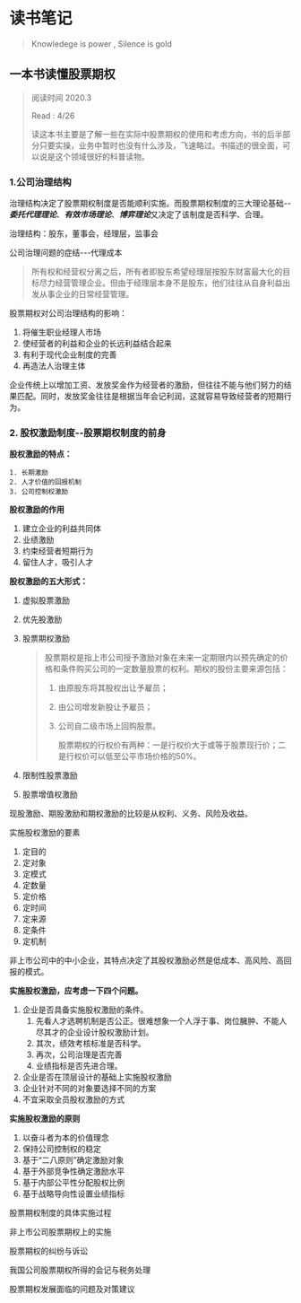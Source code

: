 # 读书笔记

> Knowledege is power , Silence is gold

## 一本书读懂股票期权

> 阅读时间 2020.3   
>
> Read : 4/26
>
> 读这本书主要是了解一些在实际中股票期权的使用和考虑方向，书的后半部分只要实操，业务中暂时也没有什么涉及，飞速略过。书描述的很全面，可以说是这个领域很好的科普读物。

### 1.公司治理结构

治理结构决定了股票期权制度是否能顺利实施。而股票期权制度的三大理论基础--***委托代理理论***、***有效市场理论***、***博弈理论***又决定了该制度是否科学、合理。

治理结构：股东，董事会，经理层，监事会

公司治理问题的症结---代理成本

> 所有权和经营权分离之后，所有者即股东希望经理层按股东财富最大化的目标尽力经营管理企业。但由于经理层本身不是股东，他们往往从自身利益出发从事企业的日常经营管理。



股票期权对公司治理结构的影响：

1. 将催生职业经理人市场
2. 使经营者的利益和企业的长远利益结合起来
3. 有利于现代企业制度的完善
4. 再造法人治理主体



企业传统上以增加工资、发放奖金作为经营者的激励，但往往不能与他们努力的结果匹配。同时，发放奖金往往是根据当年会记利润，这就容易导致经营者的短期行为。

### 2. 股权激励制度--股票期权制度的前身

**股权激励的特点：**

	1. 长期激励
 	2. 人才价值的回报机制
 	3. 公司控制权激励

**股权激励的作用**

1. 建立企业的利益共同体
2. 业绩激励
3. 约束经营者短期行为
4. 留住人才，吸引人才

**股权激励的五大形式：**

1. 虚拟股票激励

2. 优先股激励

3. 股票期权激励

   > 股票期权是指上市公司授予激励对象在未来一定期限内以预先确定的价格和条件购买公司的一定数量股票的权利。期权的股份主要来源包括：
   >
   > 1. 由原股东将其股权出让予雇员；
   >
   > 2. 由公司增发新股让予雇员；
   >
   > 3. 公司自二级市场上回购股票。
   >
   >    股票期权的行权价有两种：一是行权价大于或等于股票现行价；二是行权价可以低至公平市场价格的50%。

4. 限制性股票激励

5. 股票增值权激励



现股激励、期股激励和期权激励的比较是从权利、义务、风险及收益。



实施股权激励的要素

1. 定目的
2. 定对象
3. 定模式
4. 定数量
5. 定价格
6. 定时间
7. 定来源
8. 定条件
9. 定机制

非上市公司中的中小企业，其特点决定了其股权激励必然是低成本、高风险、高回报的模式。



**实施股权激励，应考虑一下四个问题。**

1. 企业是否具备实施股权激励的条件。
   1. 先看人才选聘机制是否公正。很难想象一个人浮于事、岗位臃肿、不能人尽其才的企业设计股权激励计划。
   2. 其次，绩效考核标准是否科学。
   3. 再次，公司治理是否完善
   4. 业绩指标是否先进合理。
2. 企业是否在顶层设计的基础上实施股权激励
3. 企业针对不同的对象要选择不同的方案
4. 不宜采取全员股权激励的方式

**实施股权激励的原则**

1. 以奋斗者为本的价值理念
2. 保持公司控制权的稳定
3. 基于“二八原则”确定激励对象
4. 基于外部竞争性确定激励水平
5. 基于内部公平性分配股权比例
6. 基于战略导向性设置业绩指标



股票期权制度的具体实施过程

非上市公司股票期权上的实施

股票期权的纠纷与诉讼

我国公司股票期权所得的会记与税务处理

股票期权发展面临的问题及对策建议

